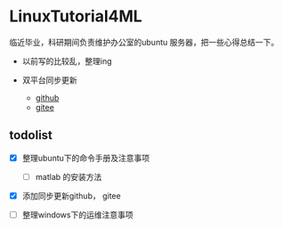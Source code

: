 # LinuxTutorial4ML
临近毕业，科研期间负责维护办公室的ubuntu 服务器，把一些心得总结一下。



- 以前写的比较乱，整理ing

- 双平台同步更新
  - [github](https://github.com/Willjay5991/LinuxTutorial4ML)
  - [gitee](https://gitee.com/willjayhomesite/LinuxTutorial4ML)

## todolist

- [x] 整理ubuntu下的命令手册及注意事项
  - [ ] matlab 的安装方法
- [x] 添加同步更新github， gitee
- [ ] 整理windows下的运维注意事项

